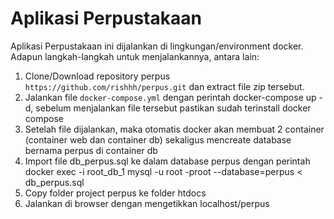 # Aplikasi Perpustakaan
Aplikasi Perpustakaan ini dijalankan di lingkungan/environment docker. Adapun langkah-langkah untuk menjalankannya, antara lain:

1. Clone/Download repository perpus ```https://github.com/rishhh/perpus.git``` dan extract file zip tersebut.
2. Jalankan file ```docker-compose.yml``` dengan perintah docker-compose up -d, sebelum menjalankan file tersebut pastikan sudah terinstall docker compose
3. Setelah file dijalankan, maka otomatis docker akan membuat 2 container (container web dan container db) sekaligus mencreate database bernama perpus di container db
4. Import file db_perpus.sql ke dalam database perpus dengan perintah docker exec -i root_db_1 mysql -u root -proot --database=perpus < db_perpus.sql
5. Copy folder project perpus ke folder htdocs
6. Jalankan di browser dengan mengetikkan localhost/perpus
